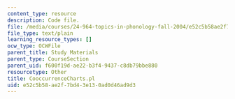 ```yaml
---
content_type: resource
description: Code file.
file: /media/courses/24-964-topics-in-phonology-fall-2004/e52c5b58ae2f7bd43e130ad0d46ad9d3_CooccurrenceCharts.pl
file_type: text/plain
learning_resource_types: []
ocw_type: OCWFile
parent_title: Study Materials
parent_type: CourseSection
parent_uid: f600f19d-ae22-b3f4-9437-c8db79bbe880
resourcetype: Other
title: CooccurrenceCharts.pl
uid: e52c5b58-ae2f-7bd4-3e13-0ad0d46ad9d3
---
```

